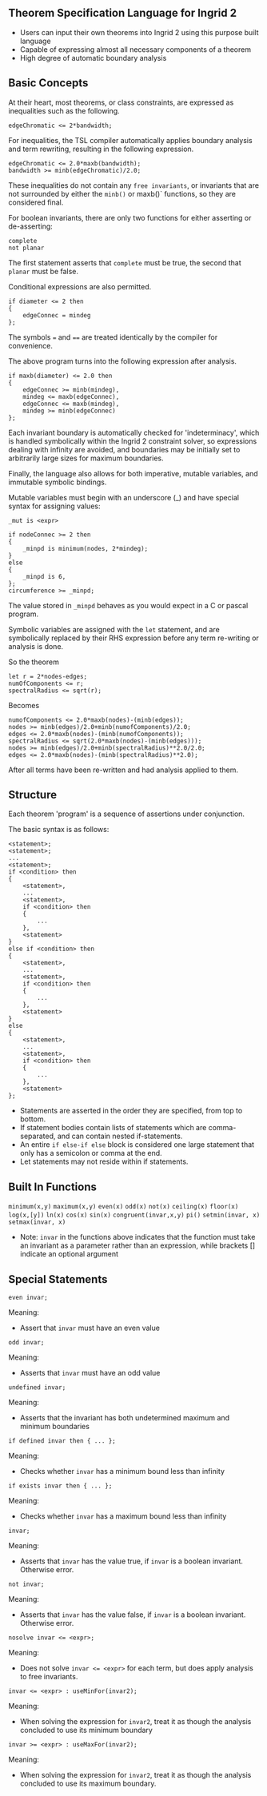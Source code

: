 Theorem Specification Language for Ingrid 2
------------------------------

* Users can input their own theorems into Ingrid 2 using this purpose built language
* Capable of expressing almost all necessary components of a theorem
* High degree of automatic boundary analysis


Basic Concepts
--------------

At their heart, most theorems, or class constraints, are expressed as inequalities such as the following.

```
edgeChromatic <= 2*bandwidth;
```

For inequalities, the TSL compiler automatically applies boundary analysis and term rewriting, resulting in the following expression.

```
edgeChromatic <= 2.0*maxb(bandwidth);
bandwidth >= minb(edgeChromatic)/2.0;
```

These inequalities do not contain any `free invariants`, or invariants that are not surrounded by either the `minb()` or maxb()` functions, so they are considered final.

For boolean invariants, there are only two functions for either asserting or de-asserting:

```
complete
not planar
```

The first statement asserts that `complete` must be true, the second that `planar` must be false.

Conditional expressions are also permitted.

```
if diameter <= 2 then
{
    edgeConnec = mindeg
};
```

The symbols `=` and `==` are treated identically by the compiler for convenience.

The above program turns into the following expression after analysis.

```
if maxb(diameter) <= 2.0 then 
{
    edgeConnec >= minb(mindeg),
    mindeg <= maxb(edgeConnec),
    edgeConnec <= maxb(mindeg),
    mindeg >= minb(edgeConnec)
};
```

Each invariant boundary is automatically checked for 'indeterminacy', which is handled symbolically within the Ingrid 2 constraint solver, so expressions dealing with infinity are avoided, and boundaries may be initially set to arbitrarily large sizes for maximum boundaries.

Finally, the language also allows for both imperative, mutable variables, and immutable symbolic bindings.

Mutable variables must begin with an underscore (_) and have special syntax for assigning values:

`_mut is <expr>`

```
if nodeConnec >= 2 then
{
    _minpd is minimum(nodes, 2*mindeg);
} 
else
{
    _minpd is 6,
};
circumference >= _minpd;
```

The value stored in `_minpd` behaves as you would expect in a C or pascal program.


Symbolic variables are assigned with the `let` statement, and are symbolically replaced by their RHS expression before any term re-writing or analysis is done.

So the theorem

```
let r = 2*nodes-edges;
numOfComponents <= r;
spectralRadius <= sqrt(r);
```

Becomes

```
numofComponents <= 2.0*maxb(nodes)-(minb(edges));
nodes >= minb(edges)/2.0+minb(numofComponents)/2.0;
edges <= 2.0*maxb(nodes)-(minb(numofComponents));
spectralRadius <= sqrt(2.0*maxb(nodes)-(minb(edges)));
nodes >= minb(edges)/2.0+minb(spectralRadius)**2.0/2.0;
edges <= 2.0*maxb(nodes)-(minb(spectralRadius)**2.0);
```

After all terms have been re-written and had analysis applied to them.

Structure
---------

Each theorem 'program' is a sequence of assertions under conjunction.

The basic syntax is as follows:

```
<statement>;
<statement>;
...
<statement>;
if <condition> then
{
    <statement>,
    ...
    <statement>,
    if <condition> then
    {
        ...
    },
    <statement>
} 
else if <condition> then
{
    <statement>,
    ...
    <statement>,
    if <condition> then
    {
        ...
    },
    <statement>
}
else
{
    <statement>,
    ...
    <statement>,
    if <condition> then
    {
        ...
    },
    <statement>
};
```


* Statements are asserted in the order they are specified, from top to bottom.
* If statement bodies contain lists of statements which are comma-separated, and can contain nested if-statements.
* An entire `if else-if else` block is considered one large statement that only has a semicolon or comma at the end.
* Let statements may not reside within if statements.

Built In Functions
------------------

`minimum(x,y)`
`maximum(x,y)`
`even(x)`
`odd(x)`
`not(x)`
`ceiling(x)`
`floor(x)`
`log(x,[y])`
`ln(x)`
`cos(x)`
`sin(x)`
`congruent(invar,x,y)`
`pi()`
`setmin(invar, x)`
`setmax(invar, x)`

* Note: `invar` in the functions above indicates that the function must take an invariant as a parameter rather than an expression, while brackets [] indicate an optional argument


Special Statements
----------------------------

```
even invar;
```

Meaning: 
* Assert that `invar` must have an even value

```
odd invar;
```

Meaning:
* Asserts that `invar` must have an odd value

```
undefined invar;
```

Meaning:
* Asserts that the invariant has both undetermined maximum and minimum boundaries

```
if defined invar then { ... };
```

Meaning:
* Checks whether `invar` has a minimum bound less than infinity

```
if exists invar then { ... };
```

Meaning:
* Checks whether `invar` has a maximum bound less than infinity

```
invar;
```

Meaning:
* Asserts that `invar` has the value true, if `invar` is a boolean invariant. Otherwise error.

```
not invar;
```

Meaning:
* Asserts that `invar` has the value false, if `invar` is a boolean invariant. Otherwise error.

```
nosolve invar <= <expr>;
```

Meaning:
* Does not solve `invar <= <expr>` for each term, but does apply analysis to free invariants.

```
invar <= <expr> : useMinFor(invar2);
```

Meaning:
* When solving the expression for `invar2`, treat it as though the analysis concluded to use its minimum boundary

```
invar >= <expr> : useMaxFor(invar2);
```

Meaning:
* When solving the expression for `invar2`, treat it as though the analysis concluded to use its maximum boundary.
